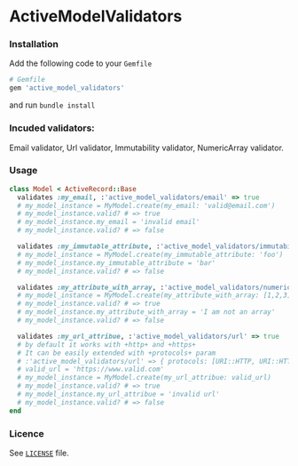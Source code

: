 <!-- [gem]: [TODO] -->

# ActiveModelValidators

<!-- [![Gem Version](TODO)][gem] -->

### Installation
Add the following code to your `Gemfile`

```ruby
# Gemfile
gem 'active_model_validators'
```
and run `bundle install`

### Incuded validators:
  Email validator, Url validator, Immutability validator, NumericArray validator.

### Usage

```ruby
class Model < ActiveRecord::Base
  validates :my_email, :'active_model_validators/email' => true
  # my_model_instance = MyModel.create(my_email: 'valid@email.com')
  # my_model_instance.valid? # => true
  # my_model_instance.my_email = 'invalid email'
  # my_model_instance.valid? # => false

  validates :my_immutable_attribute, :'active_model_validators/immutability' => true
  # my_model_instance = MyModel.create(my_immutable_attribute: 'foo')
  # my_model_instance.my_immutable_attribute = 'bar'
  # my_model_instance.valid? # => false

  validates :my_attribute_with_array, :'active_model_validators/numeric_array' => true
  # my_model_instance = MyModel.create(my_attribute_with_array: [1,2,3])
  # my_model_instance.valid? # => true
  # my_model_instance.my_attribute_with_array = 'I am not an array'
  # my_model_instance.valid? # => false

  validates :my_url_attribue, :'active_model_validators/url' => true
  # by default it works with +http+ and +https+
  # It can be easily extended with +protocols+ param
  # :'active_model_validators/url' => { protocols: [URI::HTTP, URI::HTTPS, URI::FTP] }
  # valid_url = 'https://www.valid.com'
  # my_model_instance = MyModel.create(my_url_attribue: valid_url)
  # my_model_instance.valid? # => true
  # my_model_instance.my_url_attribue = 'invalid url'
  # my_model_instance.valid? # => false
end
```

### Licence
See [`LICENSE`](LICENSE) file.
